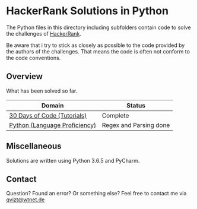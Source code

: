 # HackerRank Solutions in Python
The Python files in this directory including subfolders contain code to solve the challenges of [HackerRank](https://www.hackerrank.com/).

Be aware that i try to stick as closely as possible to the code provided by the authors of the challenges. That means the code is often not conform to the code conventions.

## Overview
What has been solved so far.

|Domain|Status|
|---|---|
|[30 Days of Code (Tutorials)](30%20Days%20of%20Code)|Complete|
|[Python (Language Proficiency)](Python)|Regex and Parsing done|

## Miscellaneous
Solutions are written using Python 3.6.5 and PyCharm.

## Contact
Question? Found an error? Or something else? Feel free to contact me via qvizt@wtnet.de